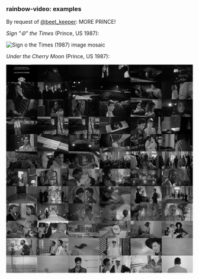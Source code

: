 ### rainbow-video: examples

By request of [@beet_keeper](https://twitter.com/beet_keeper): MORE PRINCE!

_Sign "☮" the Times_ (Prince, US 1987):

![Sign o the Times (1987) image mosaic](./images/images/prince-sign-o-the-times-live-the-movie-1987_montage_750w.jpg "Sign o the Times (1987) image mosaic")

_Under the Cherry Moon_ (Prince, US 1987):

![Under the Cherry Moon (1986) image mosaic](./images/under-the-cherry-moon-1986_montage_750w.jpg "Under the Cherry Moon (1986) image mosaic")
